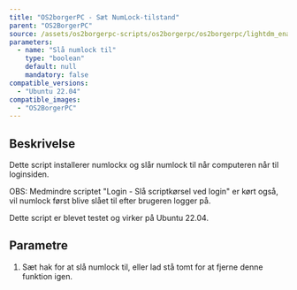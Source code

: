 ```yaml
---
title: "OS2borgerPC - Sæt NumLock-tilstand"
parent: "OS2BorgerPC"
source: /assets/os2borgerpc-scripts/os2borgerpc/os2borgerpc/lightdm_enable_numlock.sh
parameters:
  - name: "Slå numlock til"
    type: "boolean"
    default: null
    mandatory: false
compatible_versions:
  - "Ubuntu 22.04"
compatible_images:
  - "OS2BorgerPC"
---
```


## Beskrivelse
Dette script installerer numlockx og slår numlock til når computeren når til loginsiden.

OBS: Medmindre scriptet "Login - Slå scriptkørsel ved login" er kørt også, vil numlock først blive slået til efter brugeren logger på.

Dette script er blevet testet og virker på Ubuntu 22.04.

## Parametre
1. Sæt hak for at slå numlock til, eller lad stå tomt for at fjerne denne funktion igen.

